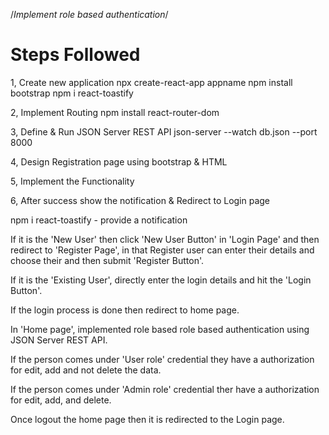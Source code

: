 /*Implement role based authentication*/

Steps Followed
==================
1,  Create new application
      npx create-react-app appname
      npm install bootstrap
      npm i react-toastify 

 2,  Implement Routing
      npm install react-router-dom

 3,  Define & Run JSON Server REST API
      json-server --watch db.json --port 8000

4,  Design Registration page using bootstrap & HTML

 5,  Implement the Functionality

 6,  After success show the notification & Redirect to Login page

  npm i react-toastify - provide a notification

 If it is the 'New User' then click 'New User Button' in 'Login Page' and then redirect to 'Register Page', in that Register user can enter their details and choose their and then submit 'Register Button'.

 If it is the 'Existing User', directly enter the login details and hit the 'Login Button'. 

 If the login process is done then redirect to home page.

 In 'Home page', implemented role based role based authentication using JSON Server REST API.

 If the person comes under 'User role' credential they have a authorization for edit, add and not delete the data.

 If the person comes under 'Admin role' credential ther have a authorization for edit, add, and delete.

 Once logout the home page then it is redirected to the Login page.